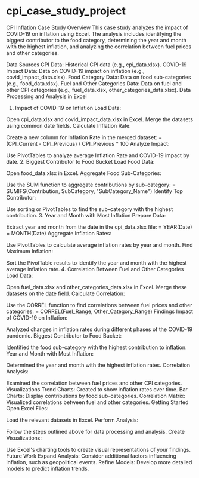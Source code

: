 # cpi_case_study_project
CPI Inflation Case Study
Overview
This case study analyzes the impact of COVID-19 on inflation using Excel. The analysis includes identifying the biggest contributor to the food category, determining the year and month with the highest inflation, and analyzing the correlation between fuel prices and other categories.

Data Sources
CPI Data: Historical CPI data (e.g., cpi_data.xlsx).
COVID-19 Impact Data: Data on COVID-19 impact on inflation (e.g., covid_impact_data.xlsx).
Food Category Data: Data on food sub-categories (e.g., food_data.xlsx).
Fuel and Other Categories Data: Data on fuel and other CPI categories (e.g., fuel_data.xlsx, other_categories_data.xlsx).
Data Processing and Analysis in Excel
1. Impact of COVID-19 on Inflation
Load Data:

Open cpi_data.xlsx and covid_impact_data.xlsx in Excel.
Merge the datasets using common date fields.
Calculate Inflation Rate:

Create a new column for Inflation Rate in the merged dataset:
= (CPI_Current - CPI_Previous) / CPI_Previous * 100
Analyze Impact:

Use PivotTables to analyze average Inflation Rate and COVID-19 impact by date.
2. Biggest Contributor to Food Bucket
Load Food Data:

Open food_data.xlsx in Excel.
Aggregate Food Sub-Categories:

Use the SUM function to aggregate contributions by sub-category:
= SUMIFS(Contribution, SubCategory, "SubCategory_Name")
Identify Top Contributor:

Use sorting or PivotTables to find the sub-category with the highest contribution.
3. Year and Month with Most Inflation
Prepare Data:

Extract year and month from the date in the cpi_data.xlsx file:
= YEAR(Date)
= MONTH(Date)
Aggregate Inflation Rates:

Use PivotTables to calculate average inflation rates by year and month.
Find Maximum Inflation:

Sort the PivotTable results to identify the year and month with the highest average inflation rate.
4. Correlation Between Fuel and Other Categories
Load Data:

Open fuel_data.xlsx and other_categories_data.xlsx in Excel.
Merge these datasets on the date field.
Calculate Correlation:

Use the CORREL function to find correlations between fuel prices and other categories:
= CORREL(Fuel_Range, Other_Category_Range)
Findings
Impact of COVID-19 on Inflation:

Analyzed changes in inflation rates during different phases of the COVID-19 pandemic.
Biggest Contributor to Food Bucket:

Identified the food sub-category with the highest contribution to inflation.
Year and Month with Most Inflation:

Determined the year and month with the highest inflation rates.
Correlation Analysis:

Examined the correlation between fuel prices and other CPI categories.
Visualizations
Trend Charts: Created to show inflation rates over time.
Bar Charts: Display contributions by food sub-categories.
Correlation Matrix: Visualized correlations between fuel and other categories.
Getting Started
Open Excel Files:

Load the relevant datasets in Excel.
Perform Analysis:

Follow the steps outlined above for data processing and analysis.
Create Visualizations:

Use Excel's charting tools to create visual representations of your findings.
Future Work
Expand Analysis: Consider additional factors influencing inflation, such as geopolitical events.
Refine Models: Develop more detailed models to predict inflation trends.
